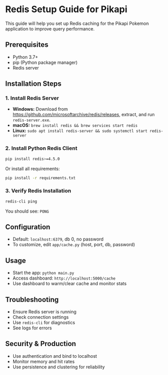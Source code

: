 # Redis Setup Guide for Pikapi

This guide will help you set up Redis caching for the Pikapi Pokemon application to improve query performance.

## Prerequisites
- Python 3.7+
- pip (Python package manager)
- Redis server

## Installation Steps

### 1. Install Redis Server
- **Windows:** Download from https://github.com/microsoftarchive/redis/releases, extract, and run `redis-server.exe`.
- **macOS:** `brew install redis && brew services start redis`
- **Linux:** `sudo apt install redis-server && sudo systemctl start redis-server`

### 2. Install Python Redis Client
```bash
pip install redis>=4.5.0
```
Or install all requirements:
```bash
pip install -r requirements.txt
```

### 3. Verify Redis Installation
```bash
redis-cli ping
```
You should see: `PONG`

## Configuration
- Default: `localhost:6379`, db 0, no password
- To customize, edit `app/cache.py` (host, port, db, password)

## Usage
- Start the app: `python main.py`
- Access dashboard: `http://localhost:5000/cache`
- Use dashboard to warm/clear cache and monitor stats

## Troubleshooting
- Ensure Redis server is running
- Check connection settings
- Use `redis-cli` for diagnostics
- See logs for errors

## Security & Production
- Use authentication and bind to localhost
- Monitor memory and hit rates
- Use persistence and clustering for reliability 